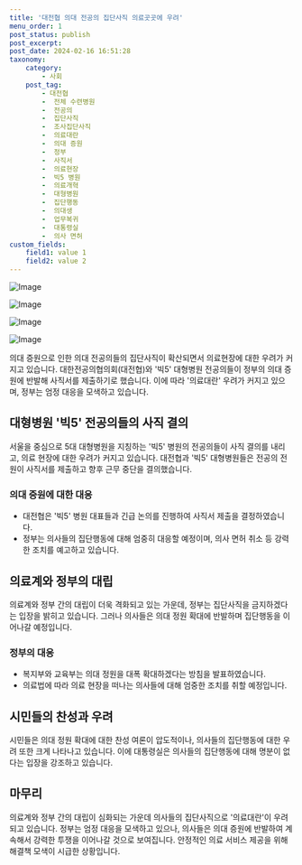 ```yaml
---
title: '대전협 의대 전공의 집단사직 의료곳곳에 우려'
menu_order: 1
post_status: publish
post_excerpt: 
post_date: 2024-02-16 16:51:28
taxonomy:
    category:
        - 사회
    post_tag:
        - 대전협
        -  전체 수련병원
        -  전공의
        -  집단사직
        -  조사집단사직
        -  의료대란
        -  의대 증원
        -  정부
        -  사직서
        -  의료현장
        -  빅5 병원
        -  의료개혁
        -  대형병원
        -  집단행동
        -  의대생
        -  업무복귀
        -  대통령실
        -  의사 면허
custom_fields:
    field1: value 1
    field2: value 2
---
```


![Image](https://imgnews.pstatic.net/image/001/2024/02/16/PYH2024021409660001300_P4_20240216070005457.jpg?type=w647)

![Image](https://imgnews.pstatic.net/image/001/2024/02/16/PYH2024020618710001300_P4_20240216070005463.jpg?type=w647)

![Image](https://imgnews.pstatic.net/image/001/2024/02/16/PYH2023102606820001300_P4_20240216070005470.jpg?type=w647)

![Image](https://imgnews.pstatic.net/image/001/2024/02/16/PYH2024021522190001300_P4_20240216070005476.jpg?type=w647)

의대 증원으로 인한 의대 전공의들의 집단사직이 확산되면서 의료현장에 대한 우려가 커지고 있습니다. 대한전공의협의회(대전협)와 '빅5' 대형병원 전공의들이 정부의 의대 증원에 반발해 사직서를 제출하기로 했습니다. 이에 따라 '의료대란' 우려가 커지고 있으며, 정부는 엄정 대응을 모색하고 있습니다. 
## 대형병원 '빅5' 전공의들의 사직 결의
서울을 중심으로 5대 대형병원을 지칭하는 '빅5' 병원의 전공의들이 사직 결의를 내리고, 의료 현장에 대한 우려가 커지고 있습니다. 대전협과 '빅5' 대형병원들은 전공의 전원이 사직서를 제출하고 향후 근무 중단을 결의했습니다.
### 의대 증원에 대한 대응
- 대전협은 '빅5' 병원 대표들과 긴급 논의를 진행하여 사직서 제출을 결정하였습니다.
- 정부는 의사들의 집단행동에 대해 엄중히 대응할 예정이며, 의사 면허 취소 등 강력한 조치를 예고하고 있습니다.
## 의료계와 정부의 대립
의료계와 정부 간의 대립이 더욱 격화되고 있는 가운데, 정부는 집단사직을 금지하겠다는 입장을 밝히고 있습니다. 그러나 의사들은 의대 정원 확대에 반발하며 집단행동을 이어나갈 예정입니다.
### 정부의 대응
- 복지부와 교육부는 의대 정원을 대폭 확대하겠다는 방침을 발표하였습니다.
- 의료법에 따라 의료 현장을 떠나는 의사들에 대해 엄중한 조치를 취할 예정입니다.
## 시민들의 찬성과 우려
시민들은 의대 정원 확대에 대한 찬성 여론이 압도적이나, 의사들의 집단행동에 대한 우려 또한 크게 나타나고 있습니다. 이에 대통령실은 의사들의 집단행동에 대해 명분이 없다는 입장을 강조하고 있습니다.
## 마무리
의료계와 정부 간의 대립이 심화되는 가운데 의사들의 집단사직으로 '의료대란'이 우려되고 있습니다. 정부는 엄정 대응을 모색하고 있으나, 의사들은 의대 증원에 반발하여 계속해서 강력한 투쟁을 이어나갈 것으로 보여집니다. 안정적인 의료 서비스 제공을 위해 해결책 모색이 시급한 상황입니다.
